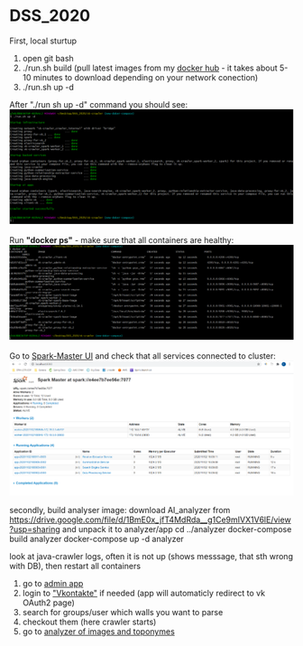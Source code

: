 # DSS_2020
First, local sturtup
1. open git bash
2. ./run.sh build (pull latest images from my [docker hub](https://hub.docker.com/u/hronosf) - it takes about 5-10 minutes to download depending on your network conection) 
3. ./run.sh up -d

After "./run sh up -d" command you should see: <br>
![alt text](./vk-crawler/util/readme-data/startup.png)<br><br>
Run **"docker ps"** - make sure that all containers are healthy:
![alt text](./vk-crawler/util/readme-data/docker.png)<br><br>
Go to [Spark-Master UI](http://localhost:8080) and check that all services connected to cluster:<br>
![alt text](./vk-crawler/util/readme-data/spark.png)

secondly, build analyser image:
	download AI_analyzer from https://drive.google.com/file/d/1BmE0x_jfT4MdRda__g1Ce9mIVX1V6lE/view?usp=sharing and unpack it to analyzer/app
	cd ../analyzer
	docker-compose build analyzer
	docker-compose up -d analyzer

look at java-crawler logs, often it is not up (shows messsage, that sth wrong with DB), then restart all containers

1. go to [admin app](http://localhost:4201)
2. login to ["Vkontakte"](https://vk.com) if needed (app will automaticly redirect to vk OAuth2 page)
3. search for groups/user which walls you want to parse
4. checkout them (here crawler starts)
5. go to [analyzer of images and toponymes](http://localhost:4000)
